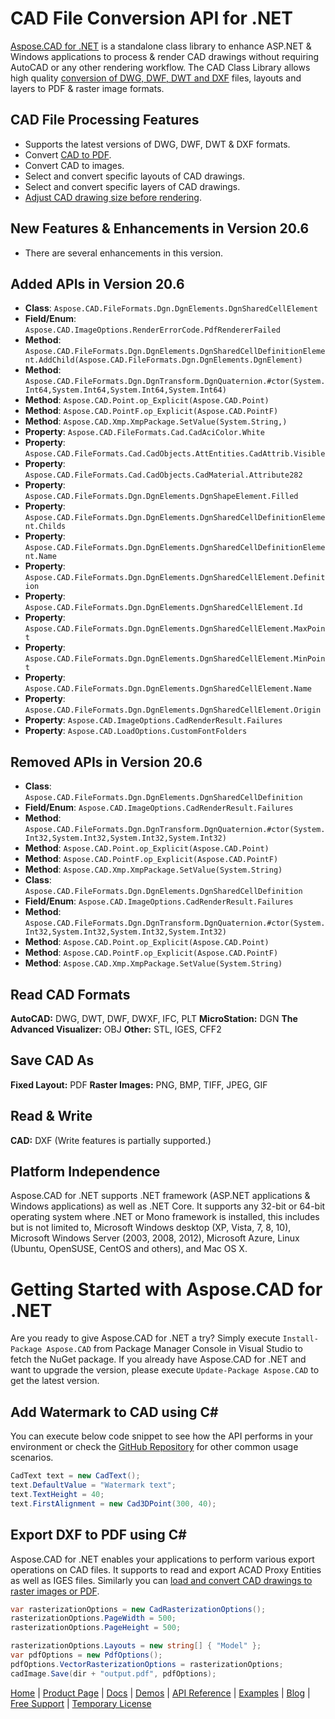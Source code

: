 # CAD File Conversion API for .NET

[Aspose.CAD for .NET](https://products.aspose.com/cad/net) is a standalone class library to enhance ASP.NET & Windows applications to process & render CAD drawings without requiring AutoCAD or any other rendering workflow. The CAD Class Library allows high quality [conversion of DWG, DWF, DWT and DXF](https://docs.aspose.com/cad/net/supported-file-formats/) files, layouts and layers to PDF & raster image formats.

## CAD File Processing Features

- Supports the latest versions of DWG, DWF, DWT & DXF formats.
- Convert [CAD to PDF](https://docs.aspose.com/cad/net/converting-cad-drawings-to-pdf-and-raster-image-formats/).
- Convert CAD to images.
- Select and convert specific layouts of CAD drawings.
- Select and convert specific layers of CAD drawings.
- [Adjust CAD drawing size before rendering](https://docs.aspose.com/cad/net/adjusting-cad-drawing-size/).

## New Features & Enhancements in Version 20.6

- There are several enhancements in this version.

## Added APIs in Version 20.6

- **Class**:         `Aspose.CAD.FileFormats.Dgn.DgnElements.DgnSharedCellElement`
- **Field/Enum**:    `Aspose.CAD.ImageOptions.RenderErrorCode.PdfRendererFailed`
- **Method**:        `Aspose.CAD.FileFormats.Dgn.DgnElements.DgnSharedCellDefinitionElement.AddChild(Aspose.CAD.FileFormats.Dgn.DgnElements.DgnElement)`
- **Method**:        `Aspose.CAD.FileFormats.Dgn.DgnTransform.DgnQuaternion.#ctor(System.Int64,System.Int64,System.Int64,System.Int64)`
- **Method**:        `Aspose.CAD.Point.op_Explicit(Aspose.CAD.Point)`
- **Method**:        `Aspose.CAD.PointF.op_Explicit(Aspose.CAD.PointF)`
- **Method**:        `Aspose.CAD.Xmp.XmpPackage.SetValue(System.String,)`
- **Property**:      `Aspose.CAD.FileFormats.Cad.CadAciColor.White`
- **Property**:      `Aspose.CAD.FileFormats.Cad.CadObjects.AttEntities.CadAttrib.Visible`
- **Property**:      `Aspose.CAD.FileFormats.Cad.CadObjects.CadMaterial.Attribute282`
- **Property**:      `Aspose.CAD.FileFormats.Dgn.DgnElements.DgnShapeElement.Filled`
- **Property**:      `Aspose.CAD.FileFormats.Dgn.DgnElements.DgnSharedCellDefinitionElement.Childs`
- **Property**:      `Aspose.CAD.FileFormats.Dgn.DgnElements.DgnSharedCellDefinitionElement.Name`
- **Property**:      `Aspose.CAD.FileFormats.Dgn.DgnElements.DgnSharedCellElement.Definition`
- **Property**:      `Aspose.CAD.FileFormats.Dgn.DgnElements.DgnSharedCellElement.Id`
- **Property**:      `Aspose.CAD.FileFormats.Dgn.DgnElements.DgnSharedCellElement.MaxPoint`
- **Property**:      `Aspose.CAD.FileFormats.Dgn.DgnElements.DgnSharedCellElement.MinPoint`
- **Property**:      `Aspose.CAD.FileFormats.Dgn.DgnElements.DgnSharedCellElement.Name`
- **Property**:      `Aspose.CAD.FileFormats.Dgn.DgnElements.DgnSharedCellElement.Origin`
- **Property**:      `Aspose.CAD.ImageOptions.CadRenderResult.Failures`
- **Property**:      `Aspose.CAD.LoadOptions.CustomFontFolders`

## Removed APIs in Version 20.6

- **Class**:        `Aspose.CAD.FileFormats.Dgn.DgnElements.DgnSharedCellDefinition`
- **Field/Enum**:   `Aspose.CAD.ImageOptions.CadRenderResult.Failures`
- **Method**:       `Aspose.CAD.FileFormats.Dgn.DgnTransform.DgnQuaternion.#ctor(System.Int32,System.Int32,System.Int32,System.Int32)`
- **Method**:       `Aspose.CAD.Point.op_Explicit(Aspose.CAD.Point)`
- **Method**:       `Aspose.CAD.PointF.op_Explicit(Aspose.CAD.PointF)`
- **Method**:       `Aspose.CAD.Xmp.XmpPackage.SetValue(System.String)`
- **Class**:        `Aspose.CAD.FileFormats.Dgn.DgnElements.DgnSharedCellDefinition`
- **Field/Enum**:   `Aspose.CAD.ImageOptions.CadRenderResult.Failures`
- **Method**:       `Aspose.CAD.FileFormats.Dgn.DgnTransform.DgnQuaternion.#ctor(System.Int32,System.Int32,System.Int32,System.Int32)`
- **Method**:       `Aspose.CAD.Point.op_Explicit(Aspose.CAD.Point)`
- **Method**:       `Aspose.CAD.PointF.op_Explicit(Aspose.CAD.PointF)`
- **Method**:       `Aspose.CAD.Xmp.XmpPackage.SetValue(System.String)`

## Read CAD Formats

**AutoCAD:** DWG, DWT, DWF, DWXF, IFC, PLT
**MicroStation:** DGN
**The Advanced Visualizer:** OBJ
**Other:** STL, IGES, CFF2

## Save CAD As

**Fixed Layout:** PDF
**Raster Images:** PNG, BMP, TIFF, JPEG, GIF

## Read & Write

**CAD:** DXF
(Write features is partially supported.)

## Platform Independence

Aspose.CAD for .NET supports .NET framework (ASP.NET applications & Windows applications) as well as .NET Core. It supports any 32-bit or 64-bit operating system where .NET or Mono framework is installed, this includes but is not limited to, Microsoft Windows desktop (XP, Vista, 7, 8, 10), Microsoft Windows Server (2003, 2008, 2012), Microsoft Azure, Linux (Ubuntu, OpenSUSE, CentOS and others), and Mac OS X.

# Getting Started with Aspose.CAD for .NET

Are you ready to give Aspose.CAD for .NET a try? Simply execute `Install-Package Aspose.CAD` from Package Manager Console in Visual Studio to fetch the NuGet package. If you already have Aspose.CAD for .NET and want to upgrade the version, please execute `Update-Package Aspose.CAD` to get the latest version. 

## Add Watermark to CAD using C#

You can execute below code snippet to see how the API performs in your environment or check the [GitHub Repository](https://github.com/aspose-cad/Aspose.CAD-for-.NET) for other common usage scenarios.

```csharp
CadText text = new CadText();
text.DefaultValue = "Watermark text";
text.TextHeight = 40;
text.FirstAlignment = new Cad3DPoint(300, 40);
```

## Export DXF to PDF using C#

Aspose.CAD for .NET enables your applications to perform various export operations on CAD files. It supports to read and export ACAD Proxy Entities as well as IGES files. Similarly you can [load and convert CAD drawings to raster images or PDF](https://docs.aspose.com/display/cadnet/Converting+CAD+Drawings+to+PDF+and+Raster+Image+Formats). 

```csharp
var rasterizationOptions = new CadRasterizationOptions();
rasterizationOptions.PageWidth = 500;
rasterizationOptions.PageHeight = 500;

rasterizationOptions.Layouts = new string[] { "Model" };
var pdfOptions = new PdfOptions();
pdfOptions.VectorRasterizationOptions = rasterizationOptions;
cadImage.Save(dir + "output.pdf", pdfOptions);
```

[Home](https://www.aspose.com/) | [Product Page](https://products.aspose.com/cad/net) | [Docs](https://docs.aspose.com/cad/net/) | [Demos](https://products.aspose.app/cad/family) | [API Reference](https://apireference.aspose.com/cad/net) | [Examples](https://github.com/aspose-cad/Aspose.CAD-for-.NET) | [Blog](https://blog.aspose.com/category/cad/) | [Free Support](https://forum.aspose.com/c/cad) | [Temporary License](https://purchase.aspose.com/temporary-license)
